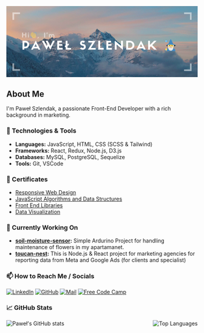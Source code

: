 ![Hi, I'm Paweł Szlendak](head-banner.png "Hi")

## About Me

I'm Paweł Szlendak, a passionate Front-End Developer with a rich background in marketing.

### 🔧 Technologies & Tools

- **Languages:** JavaScript, HTML, CSS (SCSS & Tailwind)
- **Frameworks:** React, Redux, Node.js, D3.js
- **Databases:** MySQL, PostgreSQL, Sequelize
- **Tools:** Git, VSCode

### 📜 Certificates
- [Responsive Web Design](https://www.freecodecamp.org/certification/shlendakh/responsive-web-design)
- [JavaScript Algorithms and Data Structures](https://www.freecodecamp.org/certification/shlendakh/javascript-algorithms-and-data-structures)
- [Front End Libraries](https://www.freecodecamp.org/certification/shlendakh/front-end-development-libraries)
- [Data Visualization](https://www.freecodecamp.org/certification/shlendakh/data-visualization)

### 🌱 Currently Working On

- **[soil-moisture-sensor](https://github.com/shlendakh/soil-moisture-sensor):** Simple Ardurino Project for handling maintenance of flowers in my apartamanet.
- **[toucan-nest](https://github.com/toucan-agency/toucan-nest):** This is Node.js & React project for marketing agencies for reporting data from Meta and Google Ads (for clients and specialist)

### 📫 How to Reach Me / Socials

<a href="https://www.linkedin.com/in/pawel-szlendak/" target="_blank"><img src="https://cdn.simpleicons.org/linkedin/white" width="32" height="32" alt="LinkedIn"></a>
<a href="https://github.com/shlendakh" target="_blank"><img src="https://cdn.simpleicons.org/github/white" width="32" height="32" alt="GitHub"></a>
<a href="mailto:kontakt@pawelszlendak.pl" target="_blank"><img src="https://cdn.simpleicons.org/gmail/white" width="32" height="32" alt="Mail"></a>
<a href="https://www.freecodecamp.org/shlendakh" target="_blank"><img src="https://cdn.simpleicons.org/freecodecamp/white" width="32" height="32" alt="Free Code Camp"></a>

### 

### 📈 GitHub Stats

<div style="display: flex; justify-content: space-between;">
  <img src="https://github-readme-stats.vercel.app/api?username=shlendakh&show_icons=true&theme=radical" alt="Paweł's GitHub stats" style="height: 150px;">
  <img src="https://github-readme-stats.vercel.app/api/top-langs/?username=shlendakh&layout=compact&theme=radical" alt="Top Languages" style="height: 150px;">
</div>
